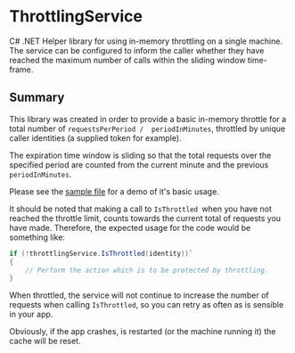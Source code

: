 # ThrottlingService
C# .NET Helper library for using in-memory throttling on a single machine. The service can be configured to inform the caller whether they have reached the maximum number of calls within the sliding window time-frame.

## Summary
This library was created in order to provide a basic in-memory throttle for a total number of  `requestsPerPeriod /  periodInMinutes`, throttled by unique caller identities (a supplied token for example). 

The expiration time window is sliding so that the total requests over the specified period are counted from the current minute and the previous `periodInMinutes`. 

Please see the [sample file](https://github.com/InitiateNorth/ThrottlingService/blob/master/InitateNorth.ThrottlingService.Sample/Program.cs) for a demo of it's basic usage.

It should be noted that making a call to `IsThrottled `when you have not reached the throttle limit, counts towards the current total of requests you have made. Therefore, the expected usage for the code would be something like:

```C#
if (!throttlingService.IsThrottled(identity))`
{
    // Perform the action which is to be protected by throttling.
}
```

When throttled, the service will not continue to increase the number of requests when calling `IsThrottled`, so you can retry as often as is sensible in your app.

Obviously, if the app crashes, is restarted (or the machine running it) the cache will be reset.
